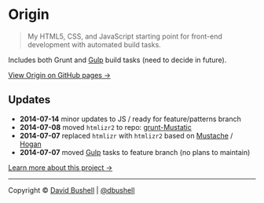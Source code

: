 # Origin

> My HTML5, CSS, and JavaScript starting point for front-end development with automated build tasks.

Includes both Grunt and [Gulp](https://github.com/dbushell/dbushell-Origin/tree/feature/gulp) build tasks (need to decide in future).

[View Origin on GitHub pages →](http://dbushell.github.io/dbushell-Origin/)

## Updates

* **2014-07-14** minor updates to JS / ready for feature/patterns branch
* **2014-07-08** moved `htmlizr2` to repo: [grunt-Mustatic](https://github.com/dbushell/dbushell-grunt-mustatic)
* **2014-07-07** replaced `htmlizr` with `htmlizr2` based on [Mustache](http://mustache.github.io/) / [Hogan](http://twitter.github.io/hogan.js/)
* **2014-07-07** moved [Gulp](https://github.com/dbushell/dbushell-Origin/tree/feature/gulp) tasks to feature branch (no plans to maintain)

[Learn more about this project →](http://dbushell.com/2013/04/30/origin/)

* * *

Copyright © [David Bushell](http://dbushell.com) | [@dbushell](http://twitter.com/dbushell)
